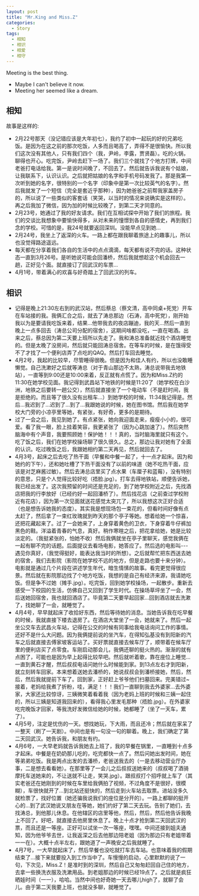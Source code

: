 ```yaml
---
layout: post
title: "Mr.King and Miss.Z"
categories:
  - Story
tags:
  - 相知
  - 相识
  - 相爱
  - 相守
---
```


Meeting is the best thing.

* Maybe I can't believe it now.
* Meeting her seemed like a dream.


## 相知

故事是这样的:

* 2月22号那天（没记错应该是大年初七），我约了初中一起玩的好的兄弟吃饭。是因为在这之前的那次吃饭，人多而且喝高了，弄得不是很愉快。所以我们这次没有其他人，只有我们四个（我，尹岭，李露，贾贤磊）。吃的火锅，聊得也开心。吃完饭，尹岭去赶下一场了。我们三个就找了个地方打牌，中间老爸打电话给我。第一是说时间晚了，不回去了。然后就告诉我说有个姑娘，让我联系下，认识认识。之后就把姑娘的名字和手机号码发我了。那是我第一次听到她的名字，很特别的一个名字（印象中是第一次比较英气的名字）。然后我就发了一个短信（完全是套近乎那种），因为她爸爸之前帮我家盖房子的，所以说了一些类似的客套话（笑哭，以当时的情况来说确实是这样的）。再之后我加了微信，因为加的时候比较晚了，到第二天才同意的。
* 2月23号，她通过了我的好友请求。我们在互相试探中开始了我们的旅程。我们的交谈比我想象中要愉快得多，从对未来的憧憬到各自的感情史，再到我们念的学校。可惜的是，我24号就要返回深圳。没能早点见到她...
* 2月24号，我坐上了返深的火车。一路上都在跟我聊着旅途上的趣事儿，所以也没觉得路途遥远。
* 每天都在分享着我们各自的生活中的点点滴滴，每天都有说不完的话。这种状态一直到3月26号。是听她说可能会回潘桥，然后我就想趁这个机会回去一趟，正好见个面。就直接订了回武汉的车票...
* 4月1号，带着满心的欢喜与好奇踏上了回武汉的列车。


## 相识

* 记得是晚上21:30左右到的武汉站，然后蔡总（蔡文清，高中同桌+死党）开车在车站接的我。我俩汇合之后，就去了涛总那边（石涛，高中死党），刚开始我以为是要请我吃饭来着，结果...他带我去的夜店蹦迪，我的天...然后一直到晚上一点多回去（涛总公司分配的宿舍），这期间啥都没吃，一直在喝酒。出来之后，蔡总因为第二天要上班所以先走了。我和涛总准备就近找个酒店睡觉的。但是太晚了没房间，然后就只能回涛总宿舍。在等车的时候，是在饿得受不了才找了一个便利店弄了点吃的QAQ。然后打车回去睡觉。
* 4月2号，我起的比较早，尽管睡得很晚。但是因为和佳人有约，所以也没敢睡懒觉。自己洗漱好之后就等涛总（对于青山那边不太熟，涛总说带我去地铁站），一直等到9:00还是10:00来着，反正就有点慌了。因为和Miss.Z约的11:30在她学校见面。我记得到武昌站下地铁的时候是11:20了（她学校在白沙洲，地铁之后要转一趟公交），然后就直接坐了一个电动车（不是赶时间，我是拒绝的。而且等了很久没有出租车...）到她学校的时候，11:34我记得是。然后...我迟到了...迟到了...到了...我跟她说的时候，她在图书馆。然后我在她学校大门旁的小凉亭里等她，有紧张，有好奇，更多的是期待。
* 过了一会之后，我见到她了。有点紧张，她向我迎面走来，瘦瘦小小的，很可爱。看了我一眼，脸上挂着笑容，我更紧张了（因为心跳加速了）。然后突然脑海中有个声音，我要照顾她！保护她！！！真的，当时脑海里就只有这个。吃了饭之后，我们在她学校操场聊了很久很久。总之，那边让我对她有了全面的认识。吃过晚饭之后，我跟她相约第二天再见，然后就回去了。
* 4月3号，起床之后去吃了热干面（早餐和中餐一起了，十一点才起床。因为和她约的下午），还和她吐槽了下热干面没有了以前的味道（她不吃热干面，应该是对芝麻酱过敏）。然后去涛总店里买了点水果（车厘子和蓝莓），没有特别的意思，只是个人觉得比较好吃（捂脸.jpg）。打车去得地铁站，顺便告诉她，我已经出发了。这次我预留的时间还是充足的，到了她学校附近之后，先找酒店把我的行李放好（已经约好一起回潘桥了）。然后找花店（之前查过学校附近有花店），因为第一次见面就送花感觉太突兀了，所以我想这次正好合适（也是想告诉她我的态度）。其实我是想现场包一束花的，但看时间好像有点太赶了，然后拿了一束红玫瑰就到昨天的那个亭子等她。想着给她一个惊喜，还把花藏起来了。过了一会她来了，上身穿着黄色的卫衣，下身穿着牛仔裤加黑色的鞋。洋溢着青春的气息，真好。稍作寒暄之后，把花拿给她，她是比较淡定的。（我挺紧张的，怕她不收）然后我俩就坐在亭子里聊天，感觉我俩在一起有聊不完的话题。后面提议去看场电影，她答应了。然后选的电影叫---遇见你真好，（我觉得挺好，能表达我当时的所想）。之后就帮忙把东西送去她的宿舍，我们去影院（影院在她学校不远的地方，但是走路也要十来分钟）。电影就是通过几个片段在讲述学生年代，暗生情愫的故事。看完更觉得很应景。然后就在影院那边找了个地方吃饭，我想的是自己有经济来源，我请她吃饭。但是争不过她（摊手.jpg）。吃完饭，回到她学校操场，一起散步。重新去感受一下校园的生活，仿佛自己又回到了学生时代。在操场草坪坐了一会，然后送她回宿舍，我也就回酒店了。毕竟第二天要早起回家...回到酒店就去洗漱了，找她聊了一会，就睡觉了。
* 4月4号，早早就起床了收拾好东西，然后等待她的消息。当她告诉我在吃早餐的时候，我就直接下楼去退房了。在酒店大堂坐了一会，她就来了。然后一起坐公交车去武昌火车站，记得在公交的时候有同事给我电话询问工作的事情。还好不是什么大问题。因为我俩提前说的坐汽车，在得知弘基没有到阳新的汽车之后就直接去傅家坡客运站了。买好票就直接去候车厅了，顺带着在候车厅里的便利店买了点零食。车刚启动那会儿，我俩还聊的挺火热的。渐渐的就有点困了，可能也是因为早上起得比较早吧。然后就听着歌，靠在座位上睡觉...一直到黄石才醒，然后叔叔电话问她什么时候能到家。到13点左右才到阳新，就立刻转车回家。本来想着送她去潘桥的，她说叔叔会到潘桥接她，然后，然后，然后我就提前下车了。回到家，正好赶上爷爷他们扫墓回来。完美错过~接着，老妈给我煮了折粉，哇，满足！！！我们一直聊到我去外婆家...去外婆家，大家还比较惊讶，三姨微笑着看着我（因为老妈上班的时候和三姨一起住的，所以三姨是知道我回来的），看得我心里发毛那种（捂脸.jpg）。在外婆家吃完晚饭才回家，等我洗好发微信给她的时候，她都睡了（坐了一天车，累了）。
* 4月5号，注定是忧伤的一天。想找她玩，下大雨，而且还冷；然后就在家呆了一整天（刷了一天剧）。中间也是有一句没一句的聊着。晚上，我们确定了第二天回武汉。她告诉我，和朋友有约。
* 4月6号，一大早老妈就告诉我她去上班了，我的早餐在锅里，一直睡到十点多才起床。中餐是在奶奶那儿吃的，吃完都快一点了。然后问她出发时间，她在等弟弟吃饭。我是两点出发的去潘桥，老爸送我去的（一是去移动营业厅办事，二是想去看看她）。在那里等了一会儿之后叔叔送她来的（叔叔喝了酒骑摩托车送她来的，不让送就不让走，笑哭.jpg）。跟叔叔打个招呼就上车了（其实老爸还在她刚到的时候在车里给我俩拍了视频，不过角度不是很好，很模糊），车很快就开了...到北站还挺快的，然后走到火车站去取票。进站没多久就检票了，找好位置（她还骗我说我们的座位是分开的）。一路上都聊的挺开心的...到了武汉她说又朋友在等她，她们约好了第二天去玩。告别了她们，去找涛总，到他那儿休息。在他辖区的店里等他，然后，然后，然后他告诉我晚上不回了。好吧，就直接去他房里休息了。晚上十点才抢到第二天回武汉的票，而且还是一等座。正好可以试坐一次一等座，嘿嘿。中间还接到姐夫通知，因为他爷爷去世，让我返深之后去他那边陪老姐（因为那边只有老姐带着一一在）。大概十点半左右，跟她道了一声晚安之后我就睡了。
* 4月7号，一大早就起床了，然后早餐也没吃就打车去车站。也意味着我的假期结束了...接下来就要投入到工作当中了。车慢慢的启动，心里默默的说了一句，下次见，Miss.Z！是准时到的深圳，然后自己又匆匆赶回自己住的地方，去拿一些换洗衣服及洗漱用品。到老姐那边的时候已经19点了。之后就是疯狂晒娃时间（一一），哈哈。当然中间也好奇她一天去哪儿high了，就聊了会儿。由于第二天我要上班，也就没多聊，就睡觉了。
